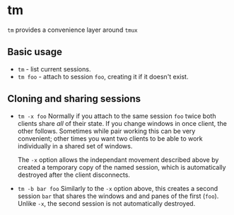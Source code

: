 tm
==

`tm` provides a convenience layer around `tmux`

Basic usage
-----------

 * `tm` - list current sessions.
 * `tm foo` - attach to session `foo`, creating it if it doesn't exist.

Cloning and sharing sessions
----------------------------

 * `tm -x foo`  Normally if you attach to the same session `foo` twice
    both clients share _all_ of their state.  If you change windows in
    once client, the other follows.  Sometimes while pair working this
    can be very convenient; other times you want two clients to be able
    to work individually in a shared set of windows.

    The `-x` option allows the independant movement described above
    by created a temporary copy of the named session, which is
    automatically destroyed after the client disconnects.

 * `tm -b bar foo`  Similarly to the `-x` option above, this creates
    a second session `bar` that shares the windows and and panes of the
    first (`foo`).  Unlike `-x`, the second session is not
    automatically destroyed.
